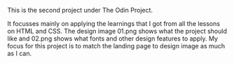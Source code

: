 This is the second project under The Odin Project.

It focusses mainly on applying the learnings that I got from all the lessons on HTML and CSS. The design
image 01.png shows what the project should like and 02.png shows what fonts and other design features to
apply. My focus for this project is to match the landing page to design image as much as I can.